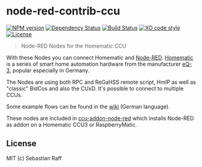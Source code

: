 # node-red-contrib-ccu

[![NPM version](https://badge.fury.io/js/node-red-contrib-ccu.svg)](http://badge.fury.io/js/node-red-contrib-ccu)
[![Dependency Status](https://img.shields.io/gemnasium/hobbyquaker/node-red-contrib-ccu.svg?maxAge=2592000)](https://gemnasium.com/github.com/hobbyquaker/node-red-contrib-ccu)
[![Build Status](https://travis-ci.org/hobbyquaker/node-red-contrib-ccu.svg?branch=master)](https://travis-ci.org/hobbyquaker/node-red-contrib-ccu)
[![XO code style](https://img.shields.io/badge/code_style-XO-5ed9c7.svg)](https://github.com/sindresorhus/xo)
[![License][mit-badge]][mit-url]

> Node-RED Nodes for the Homematic CCU

With these Nodes you can connect Homematic and [Node-RED](https://nodered.org/). 
[Homematic](https://github.com/hobbyquaker/awesome-homematic) is a series of smart home automation hardware from the 
manufacturer [eQ-3](http://www.eq-3.de/), popular especially in Germany.

The Nodes are using both RPC and ReGaHSS remote script, HmIP as well as "classic" BidCos and also the CUxD. It's 
possible to connect to multiple CCUs.

Some example flows can be found in the [wiki](wiki) (German language).

These nodes are included in [ccu-addon-node-red](https://github.com/hobbyquaker/ccu-addon-node-red) which installs 
Node-RED as addon on a Homematic CCU3 or RaspberryMatic.


## License

MIT (c) Sebastian Raff

[mit-badge]: https://img.shields.io/badge/License-MIT-blue.svg?style=flat
[mit-url]: LICENSE